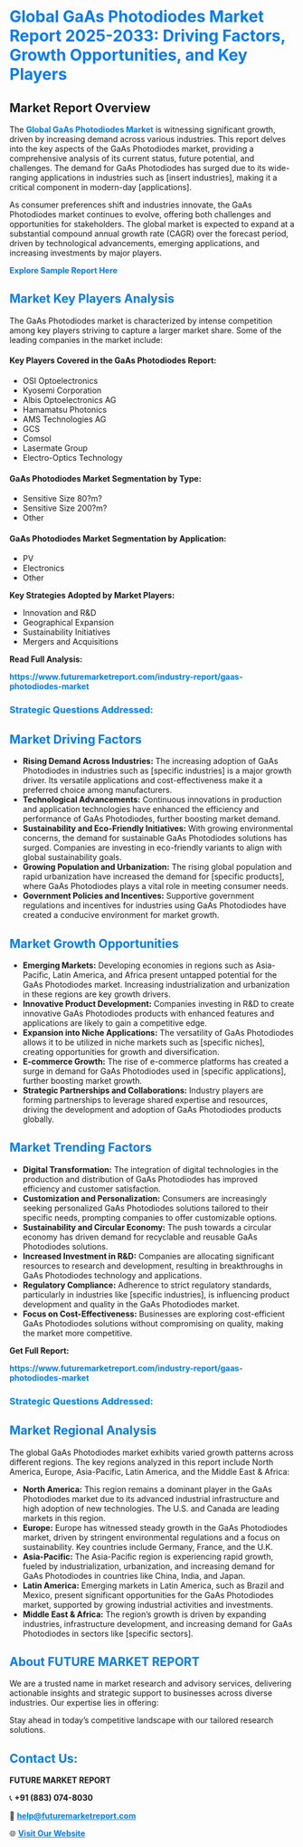 <h1 style="color: #007BFF;">Global GaAs Photodiodes Market Report 2025-2033: Driving Factors, Growth Opportunities, and Key Players</h1>

<section id="overview">
<h2>Market Report Overview</h2>
<p>The <a href="https://www.futuremarketreport.com/industry-report/gaas-photodiodes-market" style="color: #007BFF; text-decoration: none;"><strong>Global GaAs Photodiodes Market</strong></a> is witnessing significant growth, driven by increasing demand across various industries. This report delves into the key aspects of the GaAs Photodiodes market, providing a comprehensive analysis of its current status, future potential, and challenges. The demand for GaAs Photodiodes has surged due to its wide-ranging applications in industries such as [insert industries], making it a critical component in modern-day [applications].</p>
<p>As consumer preferences shift and industries innovate, the GaAs Photodiodes market continues to evolve, offering both challenges and opportunities for stakeholders. The global market is expected to expand at a substantial compound annual growth rate (CAGR) over the forecast period, driven by technological advancements, emerging applications, and increasing investments by major players.</p>
</section>

<section id="overview">
<p><a href="https://www.futuremarketreport.com/request-sample/reportId=86785" style="color: #007BFF; text-decoration: none;"><strong>Explore Sample Report Here</strong></a></p>
</section>

<section id="key-players">
<h2 style="color: #007BFF;">Market Key Players Analysis</h2>
<p>The GaAs Photodiodes market is characterized by intense competition among key players striving to capture a larger market share. Some of the leading companies in the market include:</p>
<h4>Key Players Covered in the GaAs Photodiodes Report:</h4>
<ul><li>OSI Optoelectronics</li><li>Kyosemi Corporation</li><li>Albis Optoelectronics AG</li><li>Hamamatsu Photonics</li><li>AMS Technologies AG</li><li>GCS</li><li>Comsol</li><li>Lasermate Group</li><li>Electro-Optics Technology</li></ul>
<h4>GaAs Photodiodes Market Segmentation by Type:</h4>
<ul><li>Sensitive Size 80?m?</li><li>Sensitive Size 200?m?</li><li>Other</li></ul>

<h4>GaAs Photodiodes Market Segmentation by Application:</h4>
<ul><li>PV</li><li>Electronics</li><li>Other</li></ul>
<p><strong>Key Strategies Adopted by Market Players:</strong></p>
<ul>
<li>Innovation and R&D</li>
<li>Geographical Expansion</li>
<li>Sustainability Initiatives</li>
<li>Mergers and Acquisitions</li>
</ul>
</section>

<section>
<p><strong>Read Full Analysis: </strong></p><a href="https://www.futuremarketreport.com/industry-report/gaas-photodiodes-market" style="color: #007BFF; text-decoration: none;"><strong>https://www.futuremarketreport.com/industry-report/gaas-photodiodes-market</strong></a>
<h3 style="color: #007BFF;">Strategic Questions Addressed:</h3>
</section>

<section id="driving-factors">
<h2 style="color: #007BFF;">Market Driving Factors</h2>
<ul>
<li><strong>Rising Demand Across Industries:</strong> The increasing adoption of GaAs Photodiodes in industries such as [specific industries] is a major growth driver. Its versatile applications and cost-effectiveness make it a preferred choice among manufacturers.</li>
<li><strong>Technological Advancements:</strong> Continuous innovations in production and application technologies have enhanced the efficiency and performance of GaAs Photodiodes, further boosting market demand.</li>
<li><strong>Sustainability and Eco-Friendly Initiatives:</strong> With growing environmental concerns, the demand for sustainable GaAs Photodiodes solutions has surged. Companies are investing in eco-friendly variants to align with global sustainability goals.</li>
<li><strong>Growing Population and Urbanization:</strong> The rising global population and rapid urbanization have increased the demand for [specific products], where GaAs Photodiodes plays a vital role in meeting consumer needs.</li>
<li><strong>Government Policies and Incentives:</strong> Supportive government regulations and incentives for industries using GaAs Photodiodes have created a conducive environment for market growth.</li>
</ul>
</section>

<section id="growth-opportunities">
<h2 style="color: #007BFF;">Market Growth Opportunities</h2>
<ul>
<li><strong>Emerging Markets:</strong> Developing economies in regions such as Asia-Pacific, Latin America, and Africa present untapped potential for the GaAs Photodiodes market. Increasing industrialization and urbanization in these regions are key growth drivers.</li>
<li><strong>Innovative Product Development:</strong> Companies investing in R&D to create innovative GaAs Photodiodes products with enhanced features and applications are likely to gain a competitive edge.</li>
<li><strong>Expansion into Niche Applications:</strong> The versatility of GaAs Photodiodes allows it to be utilized in niche markets such as [specific niches], creating opportunities for growth and diversification.</li>
<li><strong>E-commerce Growth:</strong> The rise of e-commerce platforms has created a surge in demand for GaAs Photodiodes used in [specific applications], further boosting market growth.</li>
<li><strong>Strategic Partnerships and Collaborations:</strong> Industry players are forming partnerships to leverage shared expertise and resources, driving the development and adoption of GaAs Photodiodes products globally.</li>
</ul>
</section>

<section id="trending-factors">
<h2 style="color: #007BFF;">Market Trending Factors</h2>
<ul>
<li><strong>Digital Transformation:</strong> The integration of digital technologies in the production and distribution of GaAs Photodiodes has improved efficiency and customer satisfaction.</li>
<li><strong>Customization and Personalization:</strong> Consumers are increasingly seeking personalized GaAs Photodiodes solutions tailored to their specific needs, prompting companies to offer customizable options.</li>
<li><strong>Sustainability and Circular Economy:</strong> The push towards a circular economy has driven demand for recyclable and reusable GaAs Photodiodes solutions.</li>
<li><strong>Increased Investment in R&D:</strong> Companies are allocating significant resources to research and development, resulting in breakthroughs in GaAs Photodiodes technology and applications.</li>
<li><strong>Regulatory Compliance:</strong> Adherence to strict regulatory standards, particularly in industries like [specific industries], is influencing product development and quality in the GaAs Photodiodes market.</li>
<li><strong>Focus on Cost-Effectiveness:</strong> Businesses are exploring cost-efficient GaAs Photodiodes solutions without compromising on quality, making the market more competitive.</li>
</ul>
</section>

<section>
<p><strong>Get Full Report: </strong></p><a href="https://www.futuremarketreport.com/industry-report/gaas-photodiodes-market" style="color: #007BFF; text-decoration: none;"><strong>https://www.futuremarketreport.com/industry-report/gaas-photodiodes-market</strong></a>
<h3 style="color: #007BFF;">Strategic Questions Addressed:</h3>
</section>


<section id="regional-analysis">
<h2 style="color: #007BFF;">Market Regional Analysis</h2>
<p>The global GaAs Photodiodes market exhibits varied growth patterns across different regions. The key regions analyzed in this report include North America, Europe, Asia-Pacific, Latin America, and the Middle East & Africa:</p>
<ul>
<li><strong>North America:</strong> This region remains a dominant player in the GaAs Photodiodes market due to its advanced industrial infrastructure and high adoption of new technologies. The U.S. and Canada are leading markets in this region.</li>
<li><strong>Europe:</strong> Europe has witnessed steady growth in the GaAs Photodiodes market, driven by stringent environmental regulations and a focus on sustainability. Key countries include Germany, France, and the U.K.</li>
<li><strong>Asia-Pacific:</strong> The Asia-Pacific region is experiencing rapid growth, fueled by industrialization, urbanization, and increasing demand for GaAs Photodiodes in countries like China, India, and Japan.</li>
<li><strong>Latin America:</strong> Emerging markets in Latin America, such as Brazil and Mexico, present significant opportunities for the GaAs Photodiodes market, supported by growing industrial activities and investments.</li>
<li><strong>Middle East & Africa:</strong> The region’s growth is driven by expanding industries, infrastructure development, and increasing demand for GaAs Photodiodes in sectors like [specific sectors].</li>
</ul>
</section>

<footer>
<h2 style="color: #007BFF;">About FUTURE MARKET REPORT</h2>
<p>We are a trusted name in market research and advisory services, delivering actionable insights and strategic support to businesses across diverse industries. Our expertise lies in offering:</p>

<p>Stay ahead in today’s competitive landscape with our tailored research solutions.</p>

<h2 style="color: #007BFF;">Contact Us:</h2>
<p><strong>FUTURE MARKET REPORT</strong></p>
<p>📞 <strong>+91 (883) 074-8030</strong></p>
<p>📧 <strong><a href="mailto:help@futuremarketreport.com" style="color: #007BFF;">help@futuremarketreport.com</a></strong></p>
<p>🌐 <strong><a href="https://www.futuremarketreport.com/" style="color: #007BFF;">Visit Our Website</a></strong></p>
</footer>